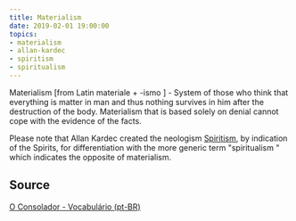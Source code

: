 ```yaml
---
title: Materialism
date: 2019-02-01 19:00:00
topics:
- materialism
- allan-kardec
- spiritism
- spiritualism
---
```


Materialism [from Latin materiale + -ismo ] - System of those who think that
everything is matter in man and thus nothing survives in him after the
destruction of the body. Materialism that is based solely on denial cannot cope
with the evidence of the facts.

Please note that Allan Kardec created the neologism [Spiritism](/spiritism), by
indication of the Spirits, for differentiation with the more generic term
"spiritualism " which indicates the opposite of materialism.


## Source
[O Consolador - Vocabulário (pt-BR)](http://www.oconsolador.com.br/linkfixo/vocabulario/principal.html)
